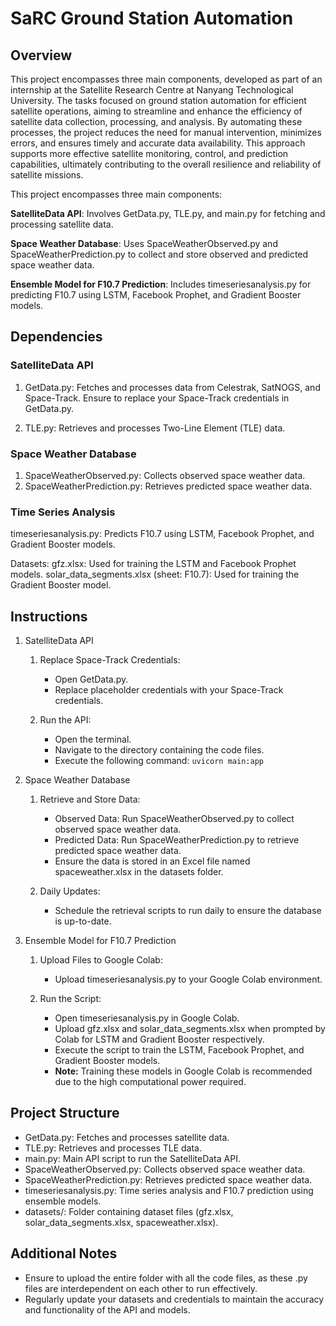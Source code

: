 # SaRC Ground Station Automation

## Overview
This project encompasses three main components, developed as part of an internship at the Satellite Research Centre at Nanyang Technological University. The tasks focused on ground station automation for efficient satellite operations, aiming to streamline and enhance the efficiency of satellite data collection, processing, and analysis. By automating these processes, the project reduces the need for manual intervention, minimizes errors, and ensures timely and accurate data availability. This approach supports more effective satellite monitoring, control, and prediction capabilities, ultimately contributing to the overall resilience and reliability of satellite missions.

This project encompasses three main components:

**SatelliteData API**: Involves GetData.py, TLE.py, and main.py for fetching and processing satellite data.

**Space Weather Database**: Uses SpaceWeatherObserved.py and SpaceWeatherPrediction.py to collect and store observed and predicted space weather data.

**Ensemble Model for F10.7 Prediction**: Includes timeseriesanalysis.py for predicting F10.7 using LSTM, Facebook Prophet, and Gradient Booster models.


## Dependencies
### SatelliteData API

1. GetData.py: Fetches and processes data from Celestrak, SatNOGS, and Space-Track. Ensure to replace your Space-Track credentials  in GetData.py.

2. TLE.py: Retrieves and processes Two-Line Element (TLE) data.

### Space Weather Database

1. SpaceWeatherObserved.py: Collects observed space weather data.
2. SpaceWeatherPrediction.py: Retrieves predicted space weather data.

### Time Series Analysis
timeseriesanalysis.py: Predicts F10.7 using LSTM, Facebook Prophet, and Gradient Booster models.

Datasets:
gfz.xlsx: Used for training the LSTM and Facebook Prophet models.
solar_data_segments.xlsx (sheet: F10.7): Used for training the Gradient Booster model.

## Instructions
1. SatelliteData API
    1. Replace Space-Track Credentials:

        - Open GetData.py.
        - Replace placeholder credentials with your Space-Track credentials.
          

    2. Run the API:

        - Open the terminal.
        - Navigate to the directory containing the code files.
        - Execute the following command:
        `uvicorn main:app
`
2. Space Weather Database
    1. Retrieve and Store Data:

        - Observed Data: Run SpaceWeatherObserved.py to collect observed space weather data.
        - Predicted Data: Run SpaceWeatherPrediction.py to retrieve predicted space weather data.
        - Ensure the data is stored in an Excel file named spaceweather.xlsx in the datasets folder.


    2. Daily Updates:

        - Schedule the retrieval scripts to run daily to ensure the database is up-to-date.

3. Ensemble Model for F10.7 Prediction
    1. Upload Files to Google Colab:

        - Upload timeseriesanalysis.py to your Google Colab environment.

    2. Run the Script:

        - Open timeseriesanalysis.py in Google Colab.
        - Upload gfz.xlsx and solar_data_segments.xlsx when prompted by Colab for LSTM and Gradient Booster respectively. 
        - Execute the script to train the LSTM, Facebook Prophet, and Gradient Booster models.
        - **Note:** Training these models in Google Colab is recommended due to the high computational power required.



## Project Structure

- GetData.py: Fetches and processes satellite data.
- TLE.py: Retrieves and processes TLE data.
- main.py: Main API script to run the SatelliteData API.
- SpaceWeatherObserved.py: Collects observed space weather data.
- SpaceWeatherPrediction.py: Retrieves predicted space weather data.
- timeseriesanalysis.py: Time series analysis and F10.7 prediction using ensemble models.
- datasets/: Folder containing dataset files (gfz.xlsx, solar_data_segments.xlsx, spaceweather.xlsx).

## Additional Notes

- Ensure to upload the entire folder with all the code files, as these .py files are interdependent on each other to run effectively.
- Regularly update your datasets and credentials to maintain the accuracy and functionality of the API and models.
